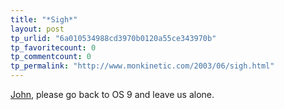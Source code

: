 ```yaml
---
title: "*Sigh*"
layout: post
tp_urlid: "6a010534988cd3970b0120a55ce343970b"
tp_favoritecount: 0
tp_commentcount: 0
tp_permalink: "http://www.monkinetic.com/2003/06/sigh.html"
---
```

<a href="http://daringfireball.net/2003/06/very_brief_comments_regarding_certain_of_todays_wwdc_announcements.html">John</a>, please go back to OS 9 and leave us alone.

